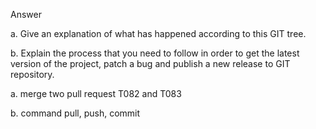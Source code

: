 
Answer

a. Give an explanation of what has happened according to this GIT tree.

b. Explain the process that you need to follow in order to get the latest version of
the project, patch a bug and publish a new release to GIT repository.

a. merge two pull request T082 and T083

b. command pull, push, commit
